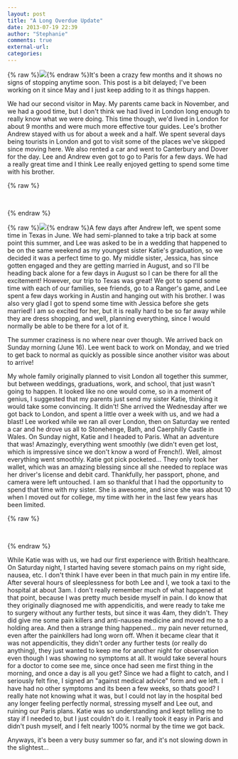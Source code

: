 ```yaml
---
layout: post
title: "A Long Overdue Update"
date: 2013-07-19 22:39
author: "Stephanie"
comments: true
external-url: 
categories: 
---
```


{% raw %}<a class="fancybox" href="/images/blog/2013-07-19-a-long-overdue-update/DSC05910.jpg"><img src="/images/blog/2013-07-19-a-long-overdue-update/thumbnails/DSC05910.jpg" class="right"/></a>{% endraw %}It's been a crazy few months and it shows no signs of stopping anytime soon. This post is a bit delayed; I've been working on it since May and I just keep adding to it as things happen.

We had our second visitor in May. My parents came back in November, and we had a good time, but I don't think we had lived in London long enough to really know what we were doing. This time though, we'd lived in London for about 9 months and were much more effective tour guides. Lee's brother Andrew stayed with us for about a week and a half. We spent several days being tourists in London and got to visit some of the places we've skipped since moving here. We also rented a car and went to Canterbury and Dover for the day. Lee and Andrew even got to go to Paris for a few days. We had a really great time and I think Lee really enjoyed getting to spend some time with his brother.

{% raw %}
<p class="fancybox-group">
    <a class="fancybox" rel="update-andrew" href="/images/blog/2013-07-19-a-long-overdue-update/DSC04367.jpg"><img src="/images/blog/2013-07-19-a-long-overdue-update/thumbnails/DSC04367.jpg" alt=""/></a>
    <a class="fancybox" rel="update-andrew" href="/images/blog/2013-07-19-a-long-overdue-update/DSC04586.jpg"><img src="/images/blog/2013-07-19-a-long-overdue-update/thumbnails/DSC04586.jpg" alt=""/></a>
    <a class="fancybox" rel="update-andrew" href="/images/blog/2013-07-19-a-long-overdue-update/DSC04625.jpg"><img src="/images/blog/2013-07-19-a-long-overdue-update/thumbnails/DSC04625.jpg" alt=""/></a>
    <a class="fancybox" rel="update-andrew" href="/images/blog/2013-07-19-a-long-overdue-update/DSC04754.jpg"><img src="/images/blog/2013-07-19-a-long-overdue-update/thumbnails/DSC04754.jpg" alt=""/></a>
    <a class="fancybox" rel="update-andrew" href="/images/blog/2013-07-19-a-long-overdue-update/DSC04785.jpg"><img src="/images/blog/2013-07-19-a-long-overdue-update/thumbnails/DSC04785.jpg" alt=""/></a>
    <a class="fancybox" rel="update-andrew" href="/images/blog/2013-07-19-a-long-overdue-update/DSC05070.jpg"><img src="/images/blog/2013-07-19-a-long-overdue-update/thumbnails/DSC05070.jpg" alt=""/></a>
    <a class="fancybox" rel="update-andrew" href="/images/blog/2013-07-19-a-long-overdue-update/DSC05135.jpg"><img src="/images/blog/2013-07-19-a-long-overdue-update/thumbnails/DSC05135.jpg" alt=""/></a>
    <a class="fancybox" rel="update-andrew" href="/images/blog/2013-07-19-a-long-overdue-update/DSC05333.jpg"><img src="/images/blog/2013-07-19-a-long-overdue-update/thumbnails/DSC05333.jpg" alt=""/></a>
</p>
{% endraw %}

{% raw %}<a class="fancybox" href="/images/blog/2013-07-19-a-long-overdue-update/DSC05865.jpg"><img src="/images/blog/2013-07-19-a-long-overdue-update/thumbnails/DSC05865.jpg" class="right"/></a>{% endraw %}A few days after Andrew left, we spent some time in Texas in June. We had semi-planned to take a trip back at some point this summer, and Lee was asked to be in a wedding that happened to be on the same weekend as my youngest sister Katie's graduation, so we decided it was a perfect time to go. My middle sister, Jessica, has since gotten engaged and they are getting married in August, and so I'll be heading back alone for a few days in August so I can be there for all the excitement!  However, our trip to Texas was great!  We got to spend some time with each of our families, see friends, go to a Ranger's game, and Lee spent a few days working in Austin and hanging out with his brother. I was also very glad I got to spend some time with Jessica before she gets married! I am so excited for her, but it is really hard to be so far away while they are dress shopping, and well, planning everything, since I would normally be able to be there for a lot of it.

The summer craziness is no where near over though. We arrived back on Sunday morning (June 16). Lee went back to work on Monday, and we tried to get back to normal as quickly as possible since another visitor was about to arrive! 

My whole family originally planned to visit London all together this summer, but between weddings, graduations, work, and school, that just wasn't going to happen. It looked like no one would come, so in a moment of genius, I suggested that my parents just send my sister Katie, thinking it would take some convincing. It didn't! She arrived the Wednesday after we got back to London, and spent a little over a week with us, and we had a blast! Lee worked while we ran all over London, then on Saturday we rented a car and he drove us all to Stonehenge, Bath, and Caerphilly Castle in Wales. On Sunday night, Katie and I headed to Paris. What an adventure that was! Amazingly, everything went smoothly (we didn't even get lost, which is impressive since we don't know a word of French!). Well, almost everything went smoothly. Katie got pick pocketed... They only took her wallet, which was an amazing blessing since all she needed to replace was her driver's license and debit card. Thankfully, her passport, phone, and camera were left untouched. I am so thankful that I had the opportunity to spend that time with my sister. She is awesome, and since she was about 10 when I moved out for college, my time with her in the last few years has been limited.

{% raw %}
<p class="fancybox-group">
    <a class="fancybox" rel="update-katie" href="/images/blog/2013-07-19-a-long-overdue-update/DSC06117.jpg"><img src="/images/blog/2013-07-19-a-long-overdue-update/thumbnails/DSC06117.jpg" alt=""/></a>
    <a class="fancybox" rel="update-katie" href="/images/blog/2013-07-19-a-long-overdue-update/DSC06167.jpg"><img src="/images/blog/2013-07-19-a-long-overdue-update/thumbnails/DSC06167.jpg" alt=""/></a>
    <a class="fancybox" rel="update-katie" href="/images/blog/2013-07-19-a-long-overdue-update/DSC06193.jpg"><img src="/images/blog/2013-07-19-a-long-overdue-update/thumbnails/DSC06193.jpg" alt=""/></a>
    <a class="fancybox" rel="update-katie" href="/images/blog/2013-07-19-a-long-overdue-update/DSC06238.jpg"><img src="/images/blog/2013-07-19-a-long-overdue-update/thumbnails/DSC06238.jpg" alt=""/></a>
    <a class="fancybox" rel="update-katie" href="/images/blog/2013-07-19-a-long-overdue-update/DSC06220.jpg"><img src="/images/blog/2013-07-19-a-long-overdue-update/thumbnails/DSC06220.jpg" alt=""/></a>
    <a class="fancybox" rel="update-katie" href="/images/blog/2013-07-19-a-long-overdue-update/DSC06299.jpg"><img src="/images/blog/2013-07-19-a-long-overdue-update/thumbnails/DSC06299.jpg" alt=""/></a>
    <a class="fancybox" rel="update-katie" href="/images/blog/2013-07-19-a-long-overdue-update/DSC06387.jpg"><img src="/images/blog/2013-07-19-a-long-overdue-update/thumbnails/DSC06387.jpg" alt=""/></a>
    <a class="fancybox" rel="update-katie" href="/images/blog/2013-07-19-a-long-overdue-update/DSC06401.jpg"><img src="/images/blog/2013-07-19-a-long-overdue-update/thumbnails/DSC06401.jpg" alt=""/></a>
</p>
{% endraw %}

While Katie was with us, we had our first experience with British healthcare. On Saturday night, I started having severe stomach pains on my right side, nausea, etc. I don't think I have ever been in that much pain in my entire life. After several hours of sleeplessness for both Lee and I, we took a taxi to the hospital at about 3am. I don't really remember much of what happened at that point, because I was pretty much beside myself in pain. I do know that they originally diagnosed me with appendicitis, and were ready to take me to surgery without any further tests, but since it was 4am, they didn't. They did give me some pain killers and anti-nausea medicine and moved me to a holding area. And then a strange thing happened... my pain never returned, even after the painkillers had long worn off. When it became clear that it was not appendicitis, they didn't order any further tests (or really do anything), they just wanted to keep me for another night for observation even though I was showing no symptoms at all. It would take several hours for a doctor to come see me, since once had seen me first thing in the morning, and once a day is all you get? Since we had a flight to catch, and I seriously felt fine, I signed an "against medical advice" form and we left. I have had no other symptoms and its been a few weeks, so thats good? I really hate not knowing what it was, but I could not lay in the hospital bed any longer feeling perfectly normal, stressing myself and Lee out, and ruining our Paris plans. Katie was so understanding and kept telling me to stay if I needed to, but I just couldn't do it. I really took it easy in Paris and didn't push myself, and I felt nearly 100% normal by the time we got back.

Anyways, it's been a very busy summer so far, and it's not slowing down in the slightest...

